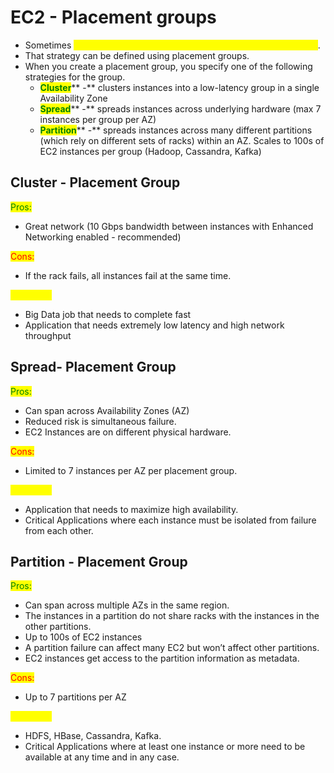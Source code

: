 # EC2 - Placement groups

* Sometimes <mark style="color:yellow;">you want control over the EC2 Instance placement strategy</mark>.
* That strategy can be defined using placement groups.
* When you create a placement group, you specify one of the following strategies for the group.
  * <mark style="color:green;">**Cluster**</mark>** -** clusters instances into a low-latency group in a single Availability Zone&#x20;
  * <mark style="color:green;">**Spread**</mark>** -** spreads instances across underlying hardware (max 7 instances per group per AZ)&#x20;
  * <mark style="color:green;">**Partition**</mark>** -** spreads instances across many different partitions (which rely on different sets of racks) within an AZ. Scales to 100s of EC2 instances per group (Hadoop, Cassandra, Kafka)

## Cluster - Placement Group

<mark style="color:green;">Pros:</mark>&#x20;

* Great network (10 Gbps bandwidth between instances with Enhanced Networking enabled - recommended)

<mark style="color:red;">Cons:</mark>

* If the rack fails, all instances fail at the same time.

<mark style="color:yellow;">Use case:</mark>

* Big Data job that needs to complete fast&#x20;
* Application that needs extremely low latency and high network throughput

## Spread- Placement Group

<mark style="color:green;">Pros:</mark>

* Can span across Availability Zones (AZ)&#x20;
* Reduced risk is simultaneous failure.&#x20;
* EC2 Instances are on different physical hardware.

<mark style="color:red;">Cons:</mark>&#x20;

* Limited to 7 instances per AZ per placement group.

<mark style="color:yellow;">Use case:</mark>

* Application that needs to maximize high availability.&#x20;
* Critical Applications where each instance must be isolated from failure from each other.

## Partition - Placement Group

<mark style="color:green;">Pros:</mark>

* Can span across multiple AZs in the same region.
* The instances in a partition do not share racks with the instances in the other partitions.
* Up to 100s of EC2 instances
* A partition failure can affect many EC2 but won’t affect other partitions.
* EC2 instances get access to the partition information as metadata.

<mark style="color:red;">Cons:</mark>&#x20;

* Up to 7 partitions per AZ

<mark style="color:yellow;">Use case:</mark>

* HDFS, HBase, Cassandra, Kafka.
* Critical Applications where at least one instance or more need to be available at any time and in any case.
